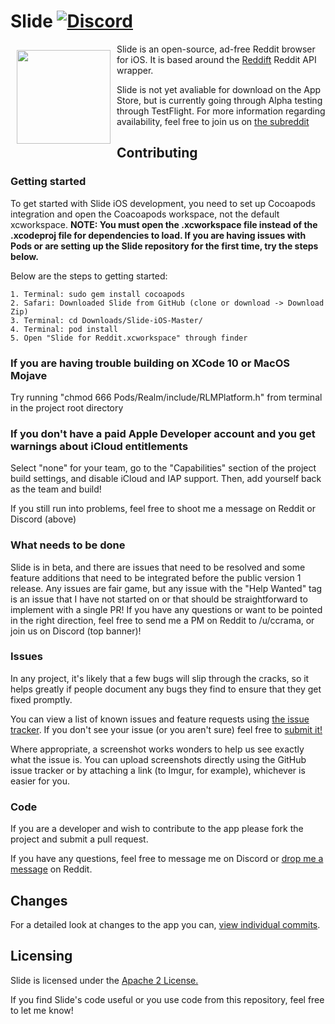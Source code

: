 # Slide [![Discord](https://img.shields.io/discord/407573578985242635.svg)](https://discord.gg/hVWAY8A)

<img src="/slide_ios_rounded.png" align="left"
width="150"
    hspace="10" vspace="10">

Slide is an open-source, ad-free Reddit browser for iOS. It is based around
the [Reddift](https://github.com/sonsongithub/reddift) Reddit API wrapper.

Slide is not yet avaliable for download on the App Store, but is currently going through Alpha testing through TestFlight. For more information regarding availability, feel free to join us on [the subreddit](https://www.reddit.com/r/slide_ios)  



## Contributing

### Getting started
To get started with Slide iOS development, you need to set up Cocoapods integration and open the Coacoapods workspace, not the default xcworkspace. **NOTE: You must open the .xcworkspace file instead of the .xcodeproj file for dependencies to load. If you are having issues with Pods or are setting up the Slide repository for the first time, try the steps below.**

Below are the steps to getting started:

    1. Terminal: sudo gem install cocoapods
    2. Safari: Downloaded Slide from GitHub (clone or download -> Download Zip)
    3. Terminal: cd Downloads/Slide-iOS-Master/
    4. Terminal: pod install
    5. Open "Slide for Reddit.xcworkspace" through finder
    
### If you are having trouble building on XCode 10 or MacOS Mojave

Try running "chmod 666 Pods/Realm/include/RLMPlatform.h" from terminal in the project root directory

### If you don't have a paid Apple Developer account and you get warnings about iCloud entitlements

Select "none" for your team, go to the "Capabilities" section of the project build settings, and disable iCloud and IAP support. Then, add yourself back as the team and build!

If you still run into problems, feel free to shoot me a message on Reddit or Discord (above)

### What needs to be done
Slide is in beta, and there are issues that need to be resolved and some feature additions that need to be integrated before the public version 1 release. Any issues are fair game, but any issue with the "Help Wanted" tag is an issue that I have not started on or that should be straightforward to implement with a single PR! If you have any questions or want to be pointed in the right direction, feel free to send me a PM on Reddit to /u/ccrama, or join us on Discord (top banner)!

### Issues

In any project, it's likely that a few bugs will slip through the cracks, so it
helps greatly if people document any bugs they find to ensure that they get
fixed promptly.

You can view a list of known issues and feature requests using [the issue tracker](
https://github.com/ccrama/Slide-ios/issues). If you don't see your issue (or you
aren't sure) feel free to [submit it!](https://github.com/ccrama/Slide-ios/issues/new)

Where appropriate, a screenshot works wonders to help us see exactly what the
issue is. You can upload screenshots directly using the GitHub issue tracker or
by attaching a link (to Imgur, for example), whichever is easier for you.

### Code

If you are a developer and wish to contribute to the app please fork the project
and submit a pull request.

If you have any questions, feel free to message me on Discord or
[drop me a message](https://www.reddit.com/message/compose/?to=ccrama) on Reddit.

## Changes

For a detailed look at changes to the app you can, [view individual
commits](https://github.com/ccrama/Slide-ios/commits/master).

## Licensing

Slide is licensed under the [Apache 2 License.](LICENSE)

If you find Slide's code useful or you use code from this repository, feel free to let me know!
